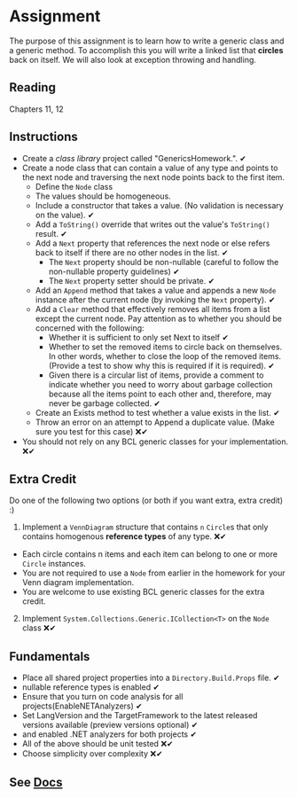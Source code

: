 # Assignment

The purpose of this assignment is to learn how to write a generic class and a generic method. To accomplish this you will write a linked list that __circles__ back on itself. We will also look at exception throwing and handling.

## Reading

Chapters 11, 12

## Instructions

- Create a *class library* project called "GenericsHomework.". ✔
- Create a node class that can contain a value of any type and points to the next node and traversing the next node points back to the first item.
  - Define the `Node` class
  - The values should be homogeneous.
  - Include a constructor that takes a value.  (No validation is necessary on the value). ✔
  - Add a `ToString()` override that writes out the value's `ToString()` result. ✔
  - Add a `Next` property that references the next node or else refers back to itself if there are no other nodes in the list. ✔
    - The `Next` property should be non-nullable (careful to follow the non-nullable property guidelines) ✔
    - The `Next` property setter should be private. ✔
  - Add an `Append` method that takes a value and appends a new `Node` instance after the current node (by invoking the `Next` property). ✔
  - Add a `Clear` method that effectively removes all items from a list except the current node. Pay attention as to whether you should be concerned with the following:
    - Whether it is sufficient to only set Next to itself ✔
    - Whether to set the removed items to circle back on themselves. In other words, whether to close the loop of the removed items. (Provide a test to show why this is required if it is required). ✔
    - Given there is a circular list of items, provide a comment to indicate whether you need to worry about garbage collection because all the items point to each other and, therefore, may never be garbage collected. ✔
  - Create an Exists method to test whether a value exists in the list. ✔
  - Throw an error on an attempt to Append a duplicate value. (Make sure you test for this case) ❌✔
- You should not rely on any BCL generic classes for your implementation. ❌✔

## Extra Credit

Do one of the following two options (or both if you want extra, extra credit) :)

1. Implement a `VennDiagram` structure that contains `n` `Circle`s that only contains homogenous **reference types** of any type. ❌✔

- Each circle contains n items and each item can belong to one or more `Circle` instances.
- You are not required to use a `Node` from earlier in the homework for your Venn diagram implementation.
- You are welcome to use existing BCL generic classes for the extra credit.

2. Implement `System.Collections.Generic.ICollection<T>` on the `Node` class ❌✔

## Fundamentals

- Place all shared project properties into a `Directory.Build.Props` file. ✔
- nullable reference types is enabled  ✔
- Ensure that you turn on code analysis for all projects(EnableNETAnalyzers)  ✔
- Set LangVersion and the TargetFramework to the latest released versions available (preview versions optional)   ✔
- and enabled .NET analyzers for both projects ✔
- All of the above should be unit tested ❌✔
- Choose simplicity over complexity ❌✔

## See [Docs](https://github.com/IntelliTect-Samples/EWU-CSCD371-2024-Fall/tree/main/Docs)
